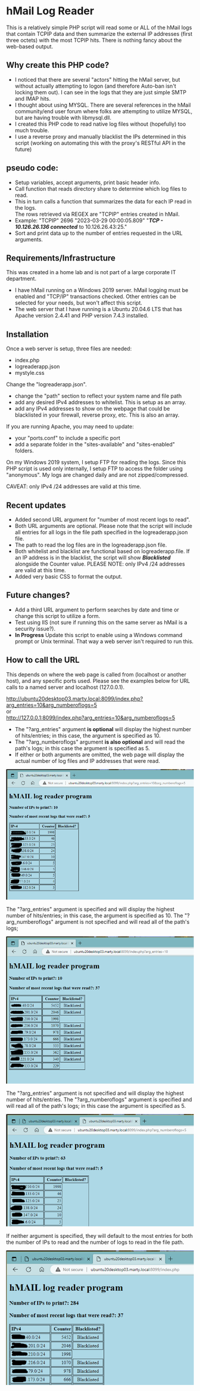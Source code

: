 # hMail Log Reader
This is a relatively simple PHP script will read some or ALL of the hMail logs that contain TCPIP data and then summarize the external IP addresses (first three octets) with the most TCPIP hits. There is nothing fancy about the web-based output.

## Why create this PHP code?
* I noticed that there are several "actors" hitting the hMail server, but without actually attempting to logon (and therefore Auto-ban isn't locking them out). I can see in the logs that they are just simple SMTP and IMAP hits.
* I thought about using MYSQL. There are several references in the hMail community/end user forum where folks are attempting to utilize MYSQL, but are having trouble with libmysql.dll.
* I created this PHP code to read native log files without (hopefully) too much trouble.
* I use a reverse proxy and manually blacklist the IPs determined in this script (working on automating this with the proxy's RESTful API in the future)

## pseudo code:
* Setup variables, accept arguments, print basic header info.
* Call function that reads directory share to determine which log files to read.
* This in turn calls a function that summarizes the data for each IP read in the logs.
<br>The rows retrieved via REGEX are "TCPIP" entries created in hMail.
* Example:  "TCPIP"	2696	"2023-03-29 00:00:05.809"	"***TCP - 10.126.26.136 connected*** to 10.126.26.43:25."
* Sort and print data up to the number of entries requested in the URL arguments.

## Requirements/Infrastructure
This was created in a home lab and is not part of a large corporate IT department.
* I have hMail running on a Windows 2019 server. hMail logging must be enabled and "TCP/IP" transactions checked. Other entries can be selected for your needs, but won't affect this script.
* The web server that I have running is a Ubuntu 20.04.6 LTS that has Apache version 2.4.41 and PHP version 7.4.3 installed.

## Installation
Once a web server is setup, three files are needed:
- index.php
- logreaderapp.json
- mystyle.css

Change the "logreaderapp.json".
- change the "path" section to reflect your system name and file path
- add any desired IPv4 addresses to whitelist. This is setup as an array.
- add any IPv4 addresses to show on the webpage that could be blacklisted in your firewall, reverse proxy, etc. This is also an array.

If you are running Apache, you may need to update:
- your "ports.conf" to include a specific port
- add a separate folder in the "sites-available" and "sites-enabled" folders.

On my Windows 2019 system, I setup FTP for reading the logs. Since this PHP script is used only internally, I setup FTP to access the folder using "anonymous". My logs are changed daily and are not zipped/compressed.

CAVEAT: only IPv4 /24 addresses are valid at this time.


## Recent updates
* Added second URL argument for "number of most recent logs to read".
* Both URL arguments are optional. Please note that the script will include all entries for all logs in the file path specified in the logreaderapp.json file.
* The path to read the log files are in the logreaderapp.json file.
* Both whitelist and blacklist are functional based on logreaderapp.file. If an IP address is in the blacklist, the script will show ***Blacklisted*** alongside the Counter value.
  PLEASE NOTE: only IPv4 /24 addresses are valid at this time.
* Added very basic CSS to format the output.

## Future changes?
* Add a third URL argument to perform searches by date and time or change this script to utilize a form.
* Test using IIS (not sure if running this on the same server as hMail is a security issue?).
* **In Progress** Update this script to enable using a Windows command prompt or Unix terminal. That way a web server isn't required to run this.

## How to call the URL
This depends on where the web page is called from (localhost or another host), and any specific ports used. Please see the examples below for URL calls to a named server and localhost (127.0.0.1).

http://ubuntu20desktop03.marty.local:8099/index.php?arg_entries=10&arg_numberoflogs=5
<br>or<br>
http://127.0.0.1:8099/index.php?arg_entries=10&arg_numberoflogs=5

* The "?arg_entries" argument **is optional** will display the highest number of hits/entries; in this case, the argument is specified as 10.
* The "?arg_numberoflogs" argument **is also optional** and will read the path's logs; in this case the argument is specified as 5.
* If either or both arguments are omitted, the web page will display the actual number of log files and IP addresses that were read.

![screen cap of top 10 external IP addresses summarized from 5 logs](Example4.PNG)


The "?arg_entries" argument is specified and will display the highest number of hits/entries; in this case, the argument is specified as 10. The "?arg_numberoflogs" argument is not specified and will read all of the path's logs;

![screen cap of top 10 external IP addresses summarized from logs](Example1.PNG)


The "?arg_entries" argument is not specified and will display the highest number of hits/entries. The "?arg_numberoflogs" argument is specified and will read all of the path's logs; in this case the argument is specified as 5.

![screen cap of top 10 external IP addresses summarized from 5 logs](Example2.PNG)


If neither argument is specified, they will default to the most entries for both the number of IPs to read and the number of logs to read in the file path.

![screen cap of all external IP addresses summarized from all logs](Example3.PNG)
